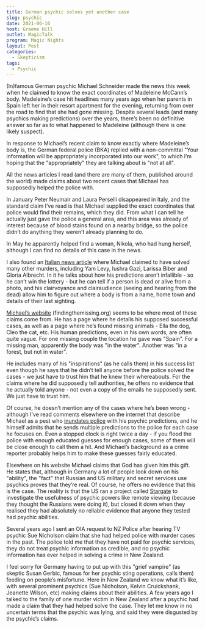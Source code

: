```yaml
---
title: German psychic solves yet another case
slug: psychic
date: 2021-06-16
host: Graeme Hill
outlet: MagicTalk
program: Magic Nights
layout: Post
categories:
  - Skepticism
tags:
  - Psychic
---
```


(In)famous German psychic Michael Schneider made the news this week when he claimed to know the exact coordinates of Madeleine McCann’s body. Madeleine’s case hit headlines many years ago when her parents in Spain left her in their resort apartment for the evening, returning from over the road to find that she had gone missing. Despite several leads (and many psychics making predictions) over the years, there’s been no definitive answer so far as to what happened to Madeleine (although there is one likely suspect).

<!-- more -->

In response to Michael’s recent claim to know exactly where Madeleine’s body is, the German federal police (BKA) replied with a non-committal "Your ­information will be appropriately incorporated into our work", to which I’m hoping that the "appropriately" they are talking about is "not at all".

All the news articles I read (and there are many of them, published around the world) made claims about two recent cases that Michael has supposedly helped the police with.

In January Peter Neumair and Laura Perselli disappeared in Italy, and the standard claim I’ve read is that Michael supplied the exact coordinates that police would find their remains, which they did. From what I can tell he actually just gave the police a general area, and this area was already of interest because of blood stains found on a nearby bridge, so the police didn’t do anything they weren’t already planning to do.

In May he apparently helped find a woman, Nikola, who had hung herself, although I can find no details of this case in the news.

I also found an [Italian news article](https://www.liberoquotidiano.it/news/commenti-e-opinioni/27178948/michael-schneider-sensitivo-collabora-polizie-europee-dito-mappa-voce-rivelatrice-cosi-trovo-scomparsi.html) where Michael claimed to have solved many other murders, including Yam Levy, Iushra Gazi, Larissa Biber and Gloria Albrecht. In it he talks about how his predictions aren’t infallible - so he can’t win the lottery - but he can tell if a person is dead or alive from a photo, and his clairvoyance and clairaudience (seeing and hearing from the dead) allow him to figure out where a body is from a name, home town and details of their last sighting.

[Michael’s website](https://www.findingthemissing.org/) (findingthemissing.org) seems to be where most of these claims come from. He has a page where he details his supposed successful cases, as well as a page where he’s found missing animals - Ella the dog, Cleo the cat, etc. His human predictions, even in his own words, are often quite vague. For one missing couple the location he gave was "Spain". For a missing man, apparently the body was "in the water". Another was "in a forest, but not in water".

He includes many of his "inspirations" (as he calls them) in his success list even though he says that he didn’t tell anyone before the police solved the cases - we just have to trust him that he knew their whereabouts. For the claims where he did supposedly tell authorities, he offers no evidence that he actually told anyone - not even a copy of the emails he supposedly sent. We just have to trust him.

Of course, he doesn’t mention any of the cases where he’s been wrong - although I’ve read comments elsewhere on the internet that describe Michael as a pest who [inundates police](https://www.suedtirolnews.it/chronik/leichnam-von-peter-neumair-entdeckt) with his psychic predictions, and he himself admits that he sends multiple predictions to the police for each case he focuses on. Even a stopped clock is right twice a day - if you flood the police with enough educated guesses for enough cases, some of them will be close enough to call them a hit. And Michael’s background as a crime reporter probably helps him to make these guesses fairly educated.

Elsewhere on his website Michael claims that God has given him this gift. He states that, although in Germany a lot of people look down on his "ability", the "fact" that Russian and US military and secret services use psychics proves that they’re real. Of course, he offers no evidence that this is the case. The reality is that the US ran a project called [Stargate](https://en.wikipedia.org/wiki/Stargate_Project) to investigate the usefulness of psychic powers like remote viewing (because they thought the Russians were doing it), but closed it down when they realised they had absolutely no reliable evidence that anyone they tested had psychic abilities.

Several years ago I sent an OIA request to NZ Police after hearing TV psychic Sue Nicholson claim that she had helped police with murder cases in the past. The police told me that they have not paid for psychic services, they do not treat psychic information as credible, and no psychic information has ever helped in solving a crime in New Zealand.

I feel sorry for Germany having to put up with this "grief vampire" (as skeptic Susan Gerbic, famous for her psychic sting operations, calls them) feeding on people’s misfortune. Here in New Zealand we know what it’s like, with several prominent psychics (Sue Nicholson, Kelvin Cruickshank, Jeanette Wilson, etc) making claims about their abilities. A few years ago I talked to the family of one murder victim in New Zealand after a psychic had made a claim that they had helped solve the case. They let me know in no uncertain terms that the psychic was lying, and said they were disgusted by the psychic’s claims.
